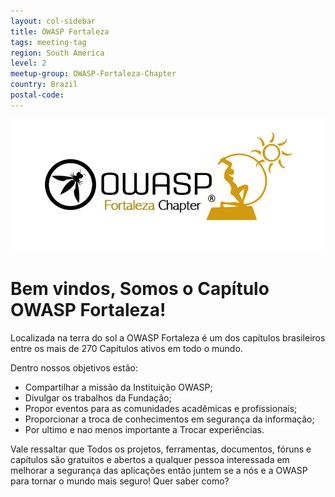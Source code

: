 ```yaml
---
layout: col-sidebar
title: OWASP Fortaleza
tags: meeting-tag
region: South America
level: 2
meetup-group: OWASP-Fortaleza-Chapter
country: Brazil
postal-code:
---
```

![Fortaleza, CE](assets/images/Logo_OWASP_Fortaleza.png)

# Bem vindos, Somos o Capítulo OWASP Fortaleza!

Localizada na terra do sol a OWASP Fortaleza é um dos capítulos brasileiros entre os mais de 270 Capítulos ativos em todo o mundo.

Dentro nossos objetivos estão:

- Compartilhar a missão da Instituição OWASP;
- Divulgar os trabalhos da Fundação;
- Propor eventos para as comunidades acadêmicas e profissionais;
- Proporcionar a troca de conhecimentos em segurança da informação;
- Por ultimo e nao menos importante a Trocar experiências.

Vale ressaltar que Todos os projetos, ferramentas, documentos, fóruns e capítulos são gratuitos e abertos a qualquer pessoa interessada em melhorar a segurança das aplicações então juntem se a nós e a OWASP para tornar o mundo mais seguro! Quer saber como?
